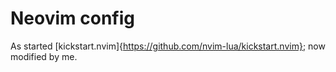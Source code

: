 # Neovim config

As started [kickstart.nvim]{https://github.com/nvim-lua/kickstart.nvim}; now modified by me.
